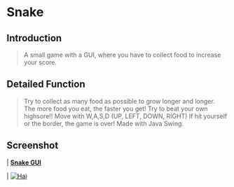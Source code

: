 # Snake

## Introduction

> A small game with a GUI, where you have to collect food to increase your score.

## Detailed Function

>Try to collect as many food as possible to grow longer and longer. The more food you eat, the faster you get! Try to beat your own highsore!! 
>Move with W,A,S,D (UP, LEFT, DOWN, RIGHT)
>If hit yourself or the border, the game is over!
>Made with Java Swing.

## Screenshot

| <a href="https://gitlab.com/haidepzai/snakegui" target="_blank">**Snake GUI**</a>


| [![Hai](https://i.ibb.co/41DLn19/snake.jpg)](https://gitlab.com/haidepzai/snakegui)